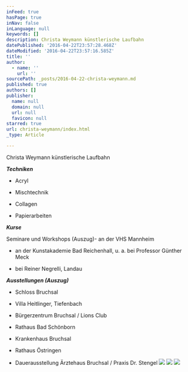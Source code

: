 ```yaml
---
inFeed: true
hasPage: true
inNav: false
inLanguage: null
keywords: []
description: Christa Weymann künstlerische Laufbahn
datePublished: '2016-04-22T23:57:28.468Z'
dateModified: '2016-04-22T23:57:16.585Z'
title: ''
author:
  - name: ''
    url: ''
sourcePath: _posts/2016-04-22-christa-weymann.md
published: true
authors: []
publisher:
  name: null
  domain: null
  url: null
  favicon: null
starred: true
url: christa-weymann/index.html
_type: Article

---
```

Christa Weymann künstlerische Laufbahn

**_Techniken_**

- Acryl

- Mischtechnik

- Collagen

- Papierarbeiten

**_Kurse_**

Seminare und Workshops (Auszug)- an der VHS Mannheim

- an der Kunstakademie Bad Reichenhall, u. a. bei Professor Günther Meck

- bei Reiner Negrelli, Landau

**_Ausstellungen (Auszug)_**

- Schloss Bruchsal

- Villa Heitlinger, Tiefenbach

- Bürgerzentrum Bruchsal / Lions Club

- Rathaus Bad Schönborn

- Krankenhaus Bruchsal

- Rathaus Östringen

- Dauerausstellung Ärztehaus Bruchsal / Praxis Dr. Stengel
![](https://the-grid-user-content.s3-us-west-2.amazonaws.com/67a8412d-fcc8-4502-a035-1c470a045e5a.jpg)
![](https://the-grid-user-content.s3-us-west-2.amazonaws.com/58cd4b57-b446-479d-8b5c-bf65350f13ad.jpg)
![](https://s3-us-west-2.amazonaws.com/the-grid-img/p/dfc4929ed7dc1a6dadb43518933c3aea04300ca2.jpg)